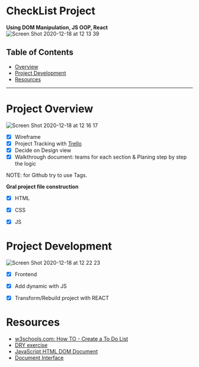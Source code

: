# CheckList Project
 **Using DOM Manipulation, JS OOP, React**
![Screen Shot 2020-12-18 at 12 13 39](https://user-images.githubusercontent.com/74352389/102608670-87572800-412a-11eb-9c46-494912f9d822.png)


## Table of Contents

- [Overview](#project-overview)
- [Project Development](#Project-development)
- [Resources](#resources)

---

# Project Overview
![Screen Shot 2020-12-18 at 12 16 17](https://user-images.githubusercontent.com/74352389/102608891-e74dce80-412a-11eb-8c9d-a08084402651.png)


- [x] Wireframe
- [x] Project Tracking with [Trello](https://trello.com/b/vQFtaVTw/checklist)
- [x] Decide on Design view
- [x] Walkthrough document: teams for each section & Planing step by step the logic 

 NOTE: for Github try to use Tags. 

**Gral project file construction**

- [x] HTML 
- [x] CSS 
- [x] JS 


# Project Development
![Screen Shot 2020-12-18 at 12 22 23](https://user-images.githubusercontent.com/74352389/102609427-bf129f80-412b-11eb-9252-8a71aeee4c46.png)

 - [x] Frontend

 - [x] Add dynamic with JS

 - [x] Transform/Rebuild project with REACT


# Resources

- [w3schools.com: How TO - Create a To Do List](https://www.w3schools.com/howto/howto_js_todolist.asp)
- [DRY exercise](https://codesandbox.io/s/dry-correction-forked-y0f4w?file=/src/index.js:0-415)
- [JavaScript HTML DOM Document](https://www.w3schools.com/js/js_htmldom_document.asp)
- [Document Interface](https://developer.mozilla.org/en-US/docs/Web/API/Document)
